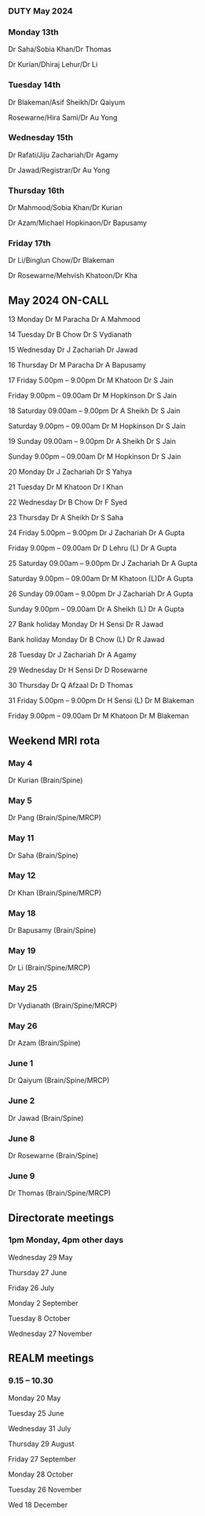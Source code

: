 

### DUTY May 2024

### Monday 13th
Dr Saha/Sobia Khan/Dr Thomas

Dr Kurian/Dhiraj Lehur/Dr Li

### Tuesday 14th
Dr Blakeman/Asif Sheikh/Dr Qaiyum

Rosewarne/Hira Sami/Dr Au Yong	

### Wednesday 15th
Dr Rafati/Jiju Zachariah/Dr Agamy

Dr Jawad/Registrar/Dr Au Yong	

### Thursday 16th
Dr Mahmood/Sobia Khan/Dr Kurian

Dr Azam/Michael Hopkinaon/Dr Bapusamy

### Friday 17th
Dr Li/Binglun Chow/Dr Blakeman

Dr Rosewarne/Mehvish Khatoon/Dr Kha


## May 2024 ON-CALL
 
13	Monday				Dr M Paracha	Dr A Mahmood 

14	Tuesday				Dr B Chow	Dr S Vydianath

15	Wednesday			Dr J Zachariah	Dr Jawad 

16	Thursday			Dr M Paracha	Dr A Bapusamy 

17	Friday 5.00pm – 9.00pm		Dr M Khatoon	Dr S Jain 

Friday 9.00pm – 09.00am		Dr M Hopkinson	Dr S Jain 
 
18	Saturday 09.00am – 9.00pm	Dr A Sheikh	Dr S Jain 

Saturday 9.00pm – 09.00am	Dr M Hopkinson	Dr S Jain 
 
19	Sunday 09.00am – 9.00pm		Dr A Sheikh	Dr S Jain

Sunday 9.00pm – 09.00am		Dr M Hopkinson	Dr S Jain 
 
20	Monday				Dr J Zachariah	Dr S Yahya

21	Tuesday				Dr M Khatoon	Dr I Khan

22	Wednesday			Dr B Chow	Dr F Syed

23	Thursday			Dr A Sheikh	Dr S Saha 

24	Friday 5.00pm – 9.00pm		Dr J Zachariah	Dr A Gupta

Friday 9.00pm – 09.00am		Dr D Lehru (L)	Dr A Gupta
 
25	Saturday 09.00am – 9.00pm	Dr J Zachariah	Dr A Gupta

Saturday 9.00pm – 09.00am	Dr M Khatoon (L)Dr A Gupta
 
26	Sunday 09.00am – 9.00pm		Dr J Zachariah	Dr A Gupta

Sunday 9.00pm – 09.00am		Dr A Sheikh (L)	Dr A Gupta

27	Bank holiday Monday		Dr H Sensi	Dr R Jawad

Bank holiday Monday		Dr B Chow (L)	Dr R Jawad

28	Tuesday				Dr J Zachariah	Dr A Agamy

29	Wednesday			Dr H Sensi	Dr D Rosewarne

30	Thursday			Dr Q Afzaal	Dr D Thomas

31	Friday 5.00pm – 9.00pm		Dr H Sensi (L)	Dr M Blakeman

Friday 9.00pm – 09.00am		Dr M Khatoon	Dr M Blakeman


## Weekend MRI rota

### May 4 

Dr Kurian	(Brain/Spine)

### May 5

Dr Pang	(Brain/Spine/MRCP)
		
### May 11

Dr Saha (Brain/Spine)

### May 12

Dr Khan	(Brain/Spine/MRCP)
		
### May 18

Dr Bapusamy (Brain/Spine)

### May 19

Dr Li	(Brain/Spine/MRCP)
		
### May 25

Dr Vydianath 	(Brain/Spine/MRCP)

### May 26

Dr Azam	(Brain/Spine)

		
### June 1

Dr Qaiyum	(Brain/Spine/MRCP)

### June 2

Dr Jawad	(Brain/Spine)

### June 8

Dr Rosewarne	(Brain/Spine)

### June 9

Dr Thomas	(Brain/Spine/MRCP)


## Directorate meetings  
### 1pm Monday, 4pm other days


Wednesday 29 May

Thursday 27 June

Friday 26 July

Monday 2 September

Tuesday 8 October

Wednesday 27 November


## REALM meetings
### 9.15 – 10.30


Monday 20 May	

Tuesday 25 June 	

Wednesday 31 July 	

Thursday 29 August	

Friday 27 September

Monday 28 October  

Tuesday 26 November		

Wed 18 December	




